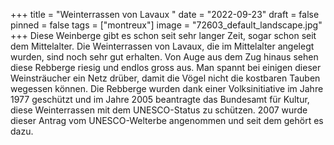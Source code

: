 +++
title = "Weinterrassen von Lavaux "
date = "2022-09-23"
draft = false
pinned = false
tags = ["montreux"]
image = "72603_default_landscape.jpg"
+++
Diese Weinberge gibt es schon seit sehr langer Zeit, sogar schon seit dem Mittelalter. Die Weinterrassen von Lavaux, die im Mittelalter angelegt wurden, sind noch sehr gut erhalten. Von Auge aus dem Zug hinaus sehen diese Rebberge riesig und endlos gross aus. Man spannt bei einigen dieser Weinsträucher ein Netz drüber, damit die Vögel nicht die kostbaren Tauben wegessen können. Die Rebberge wurden dank einer Volksinitiative im Jahre 1977 geschützt und im Jahre 2005 beantragte das Bundesamt für Kultur, diese Weinterrassen mit dem UNESCO-Status zu schützen. 2007 wurde dieser Antrag vom UNESCO-Welterbe angenommen und seit dem gehört es dazu.